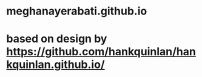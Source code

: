 # meghanayerabati.github.io
# based on design by https://github.com/hankquinlan/hankquinlan.github.io/
